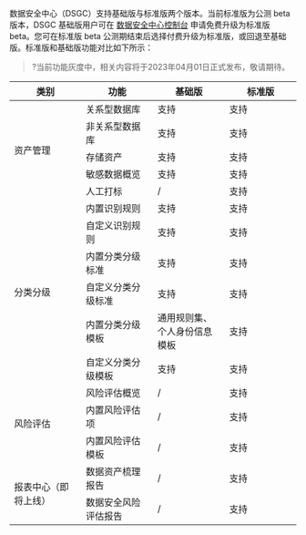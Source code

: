 数据安全中心（DSGC）支持基础版与标准版两个版本。当前标准版为公测 beta 版本，DSGC 基础版用户可在  [数据安全中心控制台](https://console.cloud.tencent.com/dsgc/overview) 申请免费升级为标准版 beta。您可在标准版 beta 公测期结束后选择付费升级为标准版，或回退至基础版。标准版和基础版功能对比如下所示：
>?当前功能灰度中，相关内容将于2023年04月01日正式发布，敬请期待。
<table>
<thead>
<tr>
<th width="20%">类别</th>
<th width="20%">功能</th>
<th width="20%">基础版</th>
<th width="20%">标准版</th>
</tr>
</thead>
<tbody><tr>
<td rowspan=5>资产管理</td>
<td>关系型数据库</td>
<td>支持</td>
<td>支持</td>
</tr>
<tr>
<td>非关系型数据库</td>
<td>支持</td>
<td>支持</td>
</tr>
<tr>
<td>存储资产</td>
<td>支持</td>
<td>支持</td>
</tr>
<tr>
<td>敏感数据概览</td>
<td>支持</td>
<td>支持</td>
</tr>
<tr>
<td>人工打标</td>
<td>/</td>
<td>支持</td>
</tr>
<tr>
<td rowspan=6>分类分级</td>
<td>内置识别规则</td>
<td>支持</td>
<td>支持</td>
</tr>
<tr>
<td>自定义识别规则</td>
<td>支持</td>
<td>支持</td>
</tr>
<tr>
<td>内置分类分级标准</td>
<td>支持</td>
<td>支持</td>
</tr>
<tr>
<td>自定义分类分级标准</td>
<td>支持</td>
<td>支持</td>
</tr>
<tr>
<td>内置分类分级模板</td>
<td>通用规则集、  个人身份信息模板</td>
<td>支持</td>
</tr>
<tr>
<td>自定义分类分级模板</td>
<td>支持</td>
<td>支持</td>
</tr>
<tr>
<td rowspan=3>风险评估</td>
<td>风险评估概览</td>
<td>/</td>
<td>支持</td>
</tr>
<tr>
<td>内置风险评估项</td>
<td>/</td>
<td>支持</td>
</tr>
<tr>
<td>内置风险评估模板</td>
<td>/</td>
<td>支持</td>
</tr>
<tr>
<td rowspan=2>报表中心（即将上线）</td>
<td>数据资产梳理报告</td>
<td>/</td>
<td>支持</td>
</tr>
<tr>
<td>数据安全风险评估报告</td>
<td>/</td>
<td>支持</td>
</tr>
</tbody></table>

